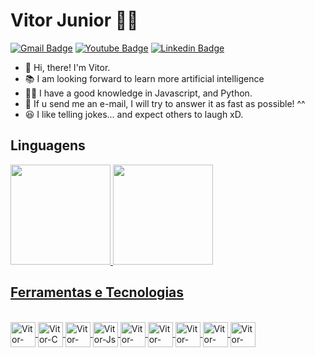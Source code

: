 # Vitor Junior 👨‍💻
[![Gmail Badge](https://img.shields.io/badge/Gmail-D14836?style=for-the-badge&logo=gmail&logoColor=white)](mailto:vitorjunior@poli.ufrj.br)
[![Youtube Badge](https://img.shields.io/badge/-YouTube-c14438?style=flat-square&logo=YouTube&logoColor=white&link=https://www.youtube.com/channel/UCS6xlMshlqXpO-NTqNzb7Aw)](https://www.youtube.com/channel/UCS6xlMshlqXpO-NTqNzb7Aw)
[![Linkedin Badge](https://img.shields.io/badge/-LinkedIn-blue?style=flat-square&logo=Linkedin&logoColor=white&link=https://www.linkedin.com/in/vitor-de-barros-74a976ba/)](https://www.linkedin.com/in/vitor-de-barros-74a976ba/)

- 👋 Hi, there! I'm Vitor. 
- 📚 I am looking forward to learn more artificial intelligence
- 👨‍🎓 I have a good knowledge in Javascript, and Python.
- 📧 If u send me an e-mail, I will try to answer it as fast as possible! ^^
- 😆 I like telling jokes... and expect others to laugh xD.

## Linguagens
<div>
  <a href="https://github.com/vitia-fritelle">
  <img height="160em" src="https://github-readme-stats.vercel.app/api/top-langs/?username=vitia-fritelle&layout=compact&langs_count=7&theme=radical"/>
  <img height="160em" src="https://github-readme-stats.vercel.app/api?username=vitia-fritelle&show_icons=true&theme=radical&include_all_commits=true&count_private=true"/>
</div>


## Ferramentas e Tecnologias
  <div style="display: inline_block"><br>
    <img align="center" alt="Vitor-Cpp" src="https://cdn.jsdelivr.net/gh/devicons/devicon/icons/cplusplus/cplusplus-original.svg"  width="40" height="40"/>
    <img align="center" alt="Vitor-C" src="https://cdn.jsdelivr.net/gh/devicons/devicon/icons/c/c-original.svg"  width="40" height="40"/>
    <img align="center" alt="Vitor-Py" src="https://cdn.jsdelivr.net/gh/devicons/devicon/icons/python/python-original.svg" width="40" height="40"/>
    <img align="center" alt="Vitor-Js" src="https://cdn.jsdelivr.net/gh/devicons/devicon/icons/javascript/javascript-original.svg" width="40" height="40"/>
    <img align="center" alt="Vitor-Flask" src="https://cdn.jsdelivr.net/gh/devicons/devicon/icons/flask/flask-original.svg" width="40" height="40"/>
    <img align="center" alt="Vitor-Html5" src="https://cdn.jsdelivr.net/gh/devicons/devicon/icons/html5/html5-original.svg" width="40" height="40"/>
    <img align="center" alt="Vitor-Css3" src="https://cdn.jsdelivr.net/gh/devicons/devicon/icons/css3/css3-original.svg" width="40" height="40"/>
    <img align="center" alt="Vitor-Arduino" src="https://cdn.jsdelivr.net/gh/devicons/devicon/icons/arduino/arduino-original.svg" width="40" height="40"/>
    <img align="center" alt="Vitor-Raspberry" src="https://cdn.jsdelivr.net/gh/devicons/devicon/icons/raspberrypi/raspberrypi-original.svg" width="40" height="40"/>
  </div>

<!---
vitia-fritelle/vitia-fritelle is a ✨ special ✨ repository because its `README.md` (this file) appears on your GitHub profile.
You can click the Preview link to take a look at your changes.
--->
